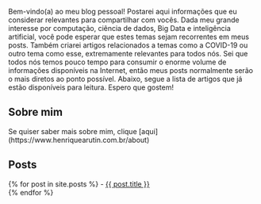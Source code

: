   <html>
<p>Bem-vindo(a) ao meu blog pessoal! Postarei aqui informações que eu considerar relevantes para compartilhar com vocês. Dada meu grande interesse por computação, ciência de dados, Big Data e inteligência artificial, você pode esperar que estes temas sejam recorrentes em meus posts. Também criarei artigos relacionados a temas como a COVID-19 ou outro tema como esse, extremamente relevantes para todos nós. Sei que todos nós temos pouco tempo para consumir o enorme volume de informações disponíveis na Internet, então meus posts normalmente serão o mais diretos ao ponto possível. Abaixo, segue a lista de artigos que já estão disponíveis para leitura. Espero que gostem!</p>
  
  <h2>Sobre mim</h2>
  Se quiser saber mais sobre mim, clique [aqui](https://www.henriquearutin.com.br/about)
  
  <h2>Posts</h2>
  <p>
  {% for post in site.posts %}
  - <a href="https://www.henriquearutin.com.br{{ post.url }}">{{ post.title }}</a><br />
  {% endfor %}
  </p>
</html>
